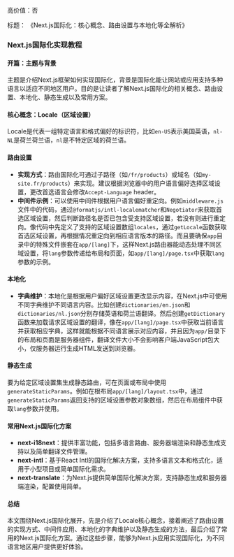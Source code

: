 高价值：否

标题：
《Next.js国际化：核心概念、路由设置与本地化等全解析》

### Next.js国际化实现教程

#### 开篇：主题与背景
主题是介绍Next.js框架如何实现国际化，背景是国际化能让网站或应用支持多种语言以适应不同地区用户。目的是让读者了解Next.js国际化的相关概念、路由设置、本地化、静态生成以及常用方案。

#### 核心概念：Locale（区域设置）
Locale是代表一组特定语言和格式偏好的标识符，比如`en-US`表示美国英语，`nl-NL`是荷兰荷兰语，`nl`是不特定区域的荷兰语。

#### 路由设置
- **实现方式**：路由国际化可通过子路径（如`/fr/products`）或域名（如`my-site.fr/products`）来实现。建议根据浏览器中的用户语言偏好选择区域设置，更改首选语言会修改`Accept-Language` header。
- **中间件示例**：可以使用中间件根据用户语言偏好重定向。例如`middleware.js`文件中的代码，通过`@formatjs/intl-localematcher`和`Negotiator`来获取首选区域设置，然后判断路径名是否已包含受支持区域设置，若没有则进行重定向。像代码中先定义了支持的区域设置数组`locales`，通过`getLocale`函数获取首选区域设置，再根据情况重定向到相应语言版本的路径。而且要确保`app`目录中的特殊文件嵌套在`app/[lang]`下，这样Next.js路由器能动态处理不同区域设置，将`lang`参数传递给布局和页面，如`app/[lang]/page.tsx`中获取`lang`参数的示例。

#### 本地化
- **字典维护**：本地化是根据用户偏好区域设置更改显示内容，在Next.js中可使用不同字典维护不同语言内容。比如创建`dictionaries/en.json`和`dictionaries/nl.json`分别存储英语和荷兰语翻译。然后创建`getDictionary`函数来加载请求区域设置的翻译，像在`app/[lang]/page.tsx`中获取当前语言并获取相应字典，这样就能根据不同语言展示对应内容，并且因为`app/`目录下的布局和页面是服务器组件，翻译文件大小不会影响客户端JavaScript包大小，仅服务器运行生成HTML发送到浏览器。

#### 静态生成
要为给定区域设置集生成静态路由，可在页面或布局中使用`generateStaticParams`。例如在根布局`app/[lang]/layout.tsx`中，通过`generateStaticParams`返回支持的区域设置参数对象数组，然后在布局组件中获取`lang`参数并使用。

#### 常用Next.js国际化方案
- **next-i18next**：提供丰富功能，包括多语言路由、服务器端渲染和静态生成支持以及简单翻译文件管理。
- **next-intl**：基于React Intl的国际化解决方案，支持多语言文本和格式化，适用于小型项目或简单国际化需求。
- **next-translate**：为Next.js提供简单国际化解决方案，支持静态生成和服务器端渲染，配置使用简单。

#### 总结
本文围绕Next.js国际化展开，先是介绍了Locale核心概念，接着阐述了路由设置的实现方式、中间件应用、本地化的字典维护以及静态生成的方法，最后介绍了常用的Next.js国际化方案。通过这些步骤，能够为Next.js应用实现国际化，为不同语言地区用户提供更好体验。